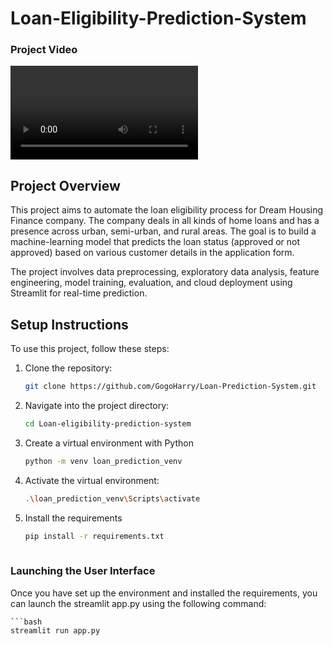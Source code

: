 # Loan-Eligibility-Prediction-System

### Project Video

<video src="Loan.mp4" controls="controls" style="max-width: 100%;">
</video>

## Project Overview

This project aims to automate the loan eligibility process for Dream Housing Finance company. The company deals in all kinds of home loans and has a presence across urban, semi-urban, and rural areas. The goal is to build a machine-learning model that predicts the loan status (approved or not approved) based on various customer details in the application form.

The project involves data preprocessing, exploratory data analysis, feature engineering, model training, evaluation, and cloud deployment using Streamlit for real-time prediction.

## Setup Instructions

To use this project, follow these steps:

1. Clone the repository:
   ```bash
   git clone https://github.com/GogoHarry/Loan-Prediction-System.git
   
2. Navigate into the project directory:
    ```bash
   cd Loan-eligibility-prediction-system

3. Create a virtual environment with Python
    ```bash
    python -m venv loan_prediction_venv

4. Activate the virtual environment:
    ```bash
    .\loan_prediction_venv\Scripts\activate

5. Install the requirements
   ```bash
   pip install -r requirements.txt 
    
### Launching the User Interface
Once you have set up the environment and installed the requirements, you can launch the streamlit app.py using the following command:

    ```bash
    streamlit run app.py


